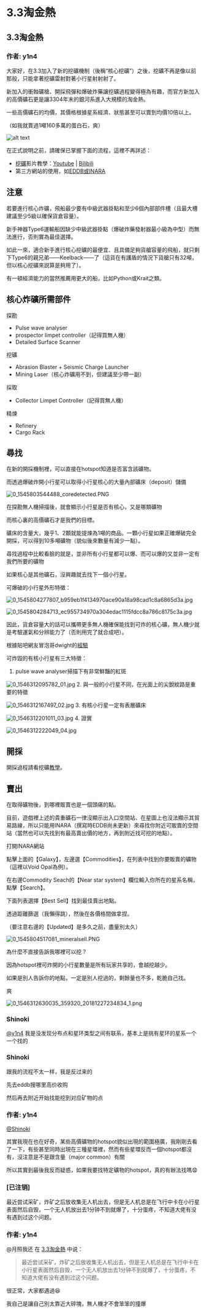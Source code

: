 # 3.3淘金熱

## 3.3淘金熱

### 作者: y1n4

大家好，在3.3加入了新的挖礦機制（後稱“核心挖礦”）之後，挖礦不再是像以前那般，只能拿著挖礦雷射對著小行星射射射了。

新加入的衝蝕礦槍、開採飛彈和爆破炸藥讓挖礦過程變得極為有趣，而官方新加入的高價礦石更是讓3304年末的銀河系進入大規模的淘金熱。

一些高價礦石的均價，其價格根據星系經濟、狀態甚至可以賣到均價10倍以上。

（如我就賣過1噸160多萬的蛋白石，爽）

![alt text](https://cdn.elitedanger.cn/Fj127V6uZ93W9YkS2zV4YJLIwPZG.jpg)

在正式說明之前，請確保已掌握下面的流程，這裡不再詳述：

* [挖礦](https://forum.elitedanger.cn/topic/191/)影片教學：[Youtube](https://www.youtube.com/watch?v=21rvsmqfX2A) \| [Bilibili](https://www.bilibili.com/video/av39187964/)
* 第三方網站的使用，如[EDDB或INARA](https://forum.elitedanger.cn/topic/9/)

## 注意

若要進行核心炸礦，飛船最少要有中級武器掛點和至少6個內部部件槽（且最大槽建議至少5級以確保貨倉容量）。

新手神器Type6運輸船因缺少中級武器掛點（爆破炸藥發射器最小級為中型）而無法進行，否則實為最佳選擇。

如此一來，適合新手進行核心挖礦的最便宜、且具備足夠貨艙容量的飛船，就只剩下Type6的親兄弟——Keelback——了（這貨在有護盾的情況下貨艙只有32噸，但以核心挖礦來説算是夠用了）。

有一頓經濟能力的當然推薦用更大的船，比如Python或Krait之類。

## 核心炸礦所需部件

探勘

* Pulse wave analyser
* prospector limpet controller（記得買無人機）
* Detailed Surface Scanner

挖礦

* Abrasion Blaster + Seismic Charge Launcher
* Mining Laser（核心炸礦用不到，但建議至少帶一副）

採取

* Collector Limpet Controller（記得買無人機）

精煉

* Refinery
* Cargo Rack

## 尋找

在新的開採機制裡，可以直接在hotspot知道是否富含該礦物。

而透過爆破炸開小行星可以取得小行星核心的大量內部礦床（deposit）儲備

![0\_1545803544488\_coredetected.PNG](https://cdn.elitedanger.cn/FsobDPiHgCvLTvgLFDd2v_lgXXPa.PNG?imageView2/0/format/webp/q/75%7Cwatermark/2/text/RUTkuK3mlofnvZHvvIhodHRwczovL2VsaXRlZGFuZ2VyLmNuL--8iQ==/font/5b6u6L2v6ZuF6buR/fontsize/360/fill/I0ZGRkZGRg==/dissolve/70/gravity/South/dx/10/dy/10%7Cimageslim)

在探勘無人機掃描後，就會顯示小行星是否有核心，又是哪類礦物

而核心裏的高價礦石才是我們的目標。

礦床的含量大，幾乎1、2顆就能提煉為1噸的商品。一顆小行星如果正確爆破完全開採，可以得到10多噸礦物（貌似後來數量有減少一點）。

尋找過程中比較看臉的就是，並非所有小行星都可以爆、而可以爆的又並非一定有我們所要的礦物

如果核心是其他礦石，沒興趣就去找下一個小行星。

可爆破的小行星外形特徵：

![0\_1545804277807\_b959eb1f4134970ace90a18a98cad1c8a6865d3a.jpg](https://cdn.elitedanger.cn/Fhy8LI5GVZtxXBMiX4nmr-nDH_vG.jpg?imageView2/0/format/webp/q/75%7Cwatermark/2/text/RUTkuK3mlofnvZHvvIhodHRwczovL2VsaXRlZGFuZ2VyLmNuL--8iQ==/font/5b6u6L2v6ZuF6buR/fontsize/360/fill/I0ZGRkZGRg==/dissolve/70/gravity/South/dx/10/dy/10%7Cimageslim)

![0\_1545804284713\_ec955734970a304edac1115fdcc8a786c8175c3a.jpg](https://cdn.elitedanger.cn/Fq_MUdhGErSTt2V7kLokfDZLFXUF.jpg?imageView2/0/format/webp/q/75%7Cwatermark/2/text/RUTkuK3mlofnvZHvvIhodHRwczovL2VsaXRlZGFuZ2VyLmNuL--8iQ==/font/5b6u6L2v6ZuF6buR/fontsize/360/fill/I0ZGRkZGRg==/dissolve/70/gravity/South/dx/10/dy/10%7Cimageslim)

因此，貨倉容量大的話可以攜帶更多無人機確保能找到可炸的核心礦，無人機少就是考驗運氣和分辨能力了（否則用完了就合成吧）。

根據貼吧網友冒泡哥dwight的[經驗](https://tieba.baidu.com/p/5993933737)

可炸毀的有核小行星有三大特徵：

1. pulse wave analyser掃描下有非常鮮豔的紅斑   

![0\_1546312095782\_01.jpg](https://cdn.elitedanger.cn/FvDpk6-WFNX3o1Wban-w7ltthnNa.jpg?imageView2/0/format/webp/q/75%7Cwatermark/2/text/RUTkuK3mlofnvZHvvIhodHRwczovL2VsaXRlZGFuZ2VyLmNuL--8iQ==/font/5b6u6L2v6ZuF6buR/fontsize/360/fill/I0ZGRkZGRg==/dissolve/70/gravity/South/dx/10/dy/10%7Cimageslim) 2. 與一般的小行星不同，在光面上的尖銳紋路是重要的特徵

![0\_1546312167497\_02.jpg](https://cdn.elitedanger.cn/FqVKlPJldG8F3ypCv--n0e-azCJ0.jpg?imageView2/0/format/webp/q/75%7Cwatermark/2/text/RUTkuK3mlofnvZHvvIhodHRwczovL2VsaXRlZGFuZ2VyLmNuL--8iQ==/font/5b6u6L2v6ZuF6buR/fontsize/360/fill/I0ZGRkZGRg==/dissolve/70/gravity/South/dx/10/dy/10%7Cimageslim) 3. 有核小行星一定有表層礦床

![0\_1546312201011\_03.jpg](https://cdn.elitedanger.cn/FuD2zoJd75ZJdHA_I3CUUEsi689H.jpg?imageView2/0/format/webp/q/75%7Cwatermark/2/text/RUTkuK3mlofnvZHvvIhodHRwczovL2VsaXRlZGFuZ2VyLmNuL--8iQ==/font/5b6u6L2v6ZuF6buR/fontsize/360/fill/I0ZGRkZGRg==/dissolve/70/gravity/South/dx/10/dy/10%7Cimageslim) 4. 證實

![0\_1546312222049\_04.jpg](https://cdn.elitedanger.cn/FiXfEltCVzqCyIihsl5wZB_ZqU8Y.jpg?imageView2/0/format/webp/q/75%7Cwatermark/2/text/RUTkuK3mlofnvZHvvIhodHRwczovL2VsaXRlZGFuZ2VyLmNuL--8iQ==/font/5b6u6L2v6ZuF6buR/fontsize/360/fill/I0ZGRkZGRg==/dissolve/70/gravity/South/dx/10/dy/10%7Cimageslim)

## 開採

開採過程請看挖礦[教學](https://forum.elitedanger.cn/topic/191/)。

## 賣出

在取得礦物後，到哪裡販賣也是一個頭痛的點。

目前，遊戲裡上述的貴重礦石一律沒顯示出入口空間站、在星圖上也沒法顯示其貿易路線，所以只能用INARA（撰寫時EDDB尚未更新）來尋找你附近可販賣的空間站（當然也可以先找到有最高賣出價的地方，再到附近找可挖的地點）。

打開INARA網站

點擊上面的【Galaxy】，左邊選【Commodities】，在列表中找到你要販賣的礦物（這裡以Void Opal為例）。

在右邊Commodity Seach的【Near star system】欄位輸入你所在的星系名稱，點擊【Search】。

下面列表選擇【Best Sell】找到最佳賣出地點。

透過距離篩選（我懶得跳），然後在各價格間做拿捏。

（要注意右邊的【Updated】是多久之前，盡量別太久）

![0\_1545804517081\_mineralsell.PNG](https://cdn.elitedanger.cn/FrTkOOK9lx4g7Z97pGhUbBixOrg5.PNG?imageView2/0/format/webp/q/75%7Cwatermark/2/text/RUTkuK3mlofnvZHvvIhodHRwczovL2VsaXRlZGFuZ2VyLmNuL--8iQ==/font/5b6u6L2v6ZuF6buR/fontsize/360/fill/I0ZGRkZGRg==/dissolve/70/gravity/South/dx/10/dy/10%7Cimageslim)

為什麼不直接告訴我哪裡可以挖？

因為hotspot裡可炸開的小行星數量是所有玩家共享的，會越挖越少。

如果是別人告訴你的地點，一定是別人挖過的，剩餘量也不多，乾脆自己找。

爽

![0\_1546312630035\_359320\_20181227234834\_1.png](https://cdn.elitedanger.cn/Fkp8QsmnpEIu9BcBy06BDOVzSQiJ.png?imageView2/0/format/webp/q/75%7Cwatermark/2/text/RUTkuK3mlofnvZHvvIhodHRwczovL2VsaXRlZGFuZ2VyLmNuL--8iQ==/font/5b6u6L2v6ZuF6buR/fontsize/360/fill/I0ZGRkZGRg==/dissolve/70/gravity/South/dx/10/dy/10%7Cimageslim)

### Shinoki

[@y1n4](http://127.0.0.1:4567/uid/4) 我是没发现分布点和星环类型之间有联系，基本上是挑有星环的星系一个一个找的

### Shinoki

跟我的流程不太一样，我是反过来的

先去eddb搜哪里高价收购

然后再去附近开始找能挖到对应矿物的点

### 作者: y1n4

[@Shinoki](http://127.0.0.1:4567/uid/6)

其實我現在也在好奇，某些高價礦物的hotspot貌似出現的範圍極廣，我剛剛去看了一下，有些甚至同時出現在三種星環裡，然而有些星環反而一個hotspot都沒有，沒注意是不是跟含量（major common）有關

所以其實到最後我反而疑惑，如果我要找特定礦物的hotspot，真的有辦法找嗎:anguished:

### \[已注销\]

最近尝试采矿，炸矿之后放收集无人机出去，但是无人机总是在飞行中卡在小行星表面然后自毁，一个无人机放出去1分钟不到就爆了，十分蛋疼，不知道大佬有没有遇到过这个问题。

### 作者: y1n4

@月照我还 在 [3.3淘金熱](https://github.com/sdy623/Elite-Dangerous-CHN-Tutorial/tree/7f8a142d5071019becb8251140a76f23b650f726/post/972/README.md) 中说：

> 最近尝试采矿，炸矿之后放收集无人机出去，但是无人机总是在飞行中卡在小行星表面然后自毁，一个无人机放出去1分钟不到就爆了，十分蛋疼，不知道大佬有没有遇到过这个问题。

很正常，大家都遇過:laughing:

我自己是讓自己別太靠近大碎塊，無人機才不會笨笨的撞爆

